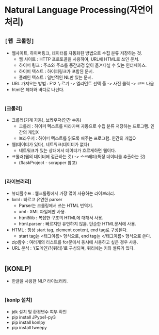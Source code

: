 # Natural Language Processing(자연어 처리)

## `[웹 크롤링]`
* 웹사이트, 하이퍼링크, 데이터를 자동화된 방법으로 수집 분류 저장하는 것.
    * 웹 사이트 : HTTP 프로토콜을 사용하여, URL에 HTML로 쓰인 문서.
    * 하이퍼 링크 : 주소와 주소를 중간과정 없이 옮겨다닐 수 있는 인터페이스.
    * 하이퍼 텍스트 : 하이퍼링크가 포함된 문서.
    * 플레인 텍스트 : 일반적인 NL만 있는 문서.
* URL 가져오는 방법 : F12 누르기 -> 엘리먼트 선택 툴 -> 사진 클릭 -> 코드 나옴
* html은 헤더와 바디로 나뉜다.
<br><br>

### [크롤러]
* 크롤러(기계 자동), 브라우저(인간 수동)
    * 크롤러 : 하이퍼 텍스트를 따라가며 자동으로 수집 분류 저장하는 프로그램. 인간의 개입X
    * 브라우저 : 하이퍼 텍스트를 읽도록 해주는 프로그램. 인간의 개입O
* 웹(데이터가 있다), 네트워크(데이터가 없다)
    * 네트워크가 있는 상태에서 데이터가 흐르게하면 웹이다.
* 크롤러(웹의 데이터에 접근하는 것) -> 스크래퍼(특정 데이터를 추출하는 것)
    * (flaskProject - scrapper 참고)
    <br><br>

### [라이브러리]
* 뷰티플수프 : 웹크롤링에서 가장 많이 사용하는 라이브러리.
* lxml : 빠르고 유연한 parser
    * Parser는 크롤링에서 쓰는 HTML 번역기.
    * xml : XML 파일에만 사용.
    * html5lib : 복잡한 구조의 HTML에 대해서 사용.
    * html.parser : 빠르지만 유연하지 않음. 단순한 HTML문서에 사용.
* HTML : 항상 start tag, element content, end tag로 구성된다.
    * start tag는 <태그이름> 형식으로, end tag는 </태그이름> 형식으로 쓴다.
* zip함수 : 여러개의 리스트를 for문에서 동시에 사용하고 싶은 경우 사용.
* URL 분석 : ‘{도메인}?{쿼리}’로 구성되며, 쿼리에는 키와 벨류가 있다.
<br><br>



## [KONLP]
* 한글을 사용한 NLP 라이브러리.
<br><br>

### [konlp 설치]
* jdk 설치 및 환경변수 여부 확인
* pip install JPype1-py3
* pip install konlpy
* pip install tweepy
<br><br>